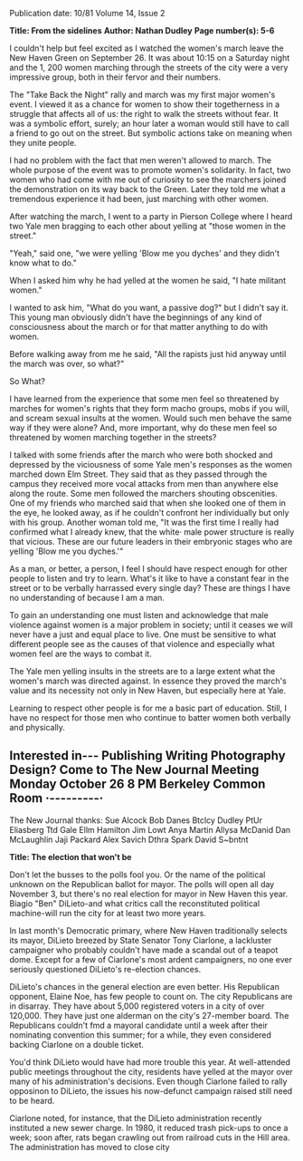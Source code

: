 Publication date: 10/81
Volume 14, Issue 2

**Title: From the sidelines**
**Author: Nathan Dudley**
**Page number(s): 5-6**

I couldn't help but feel excited as I watched the women's march leave the New Haven Green on September 26. It was about 10:15 on a Saturday night and the 1, 200 women marching through the streets of the city were a very impressive group, both in their fervor and their numbers. 

The "Take Back the Night" rally and march was my first major women's event. I viewed it as a chance for women to show their togetherness in a struggle that affects all of us: the right to walk the streets without fear. It was a symbolic effort, surely; an hour later a woman would still have to call a friend to go out on the street. But symbolic actions take on meaning when they unite people. 

I had no problem with the fact that men weren't allowed to march. The whole purpose of the event was to promote women's solidarity. In fact, two women who had come with me out of curiosity to see the marchers joined the demonstration on its way back to the Green. Later they told me what a tremendous experience it had been, just marching with other women. 

After watching the march, I went to a party in Pierson College where I heard two Yale men bragging to each other about yelling at "those women in the street." 

"Yeah," said one, "we were yelling 'Blow me you dyches' and they didn't know what to do." 

When I asked him why he had yelled at the women he said, "I hate militant women." 

I wanted to ask him, "What do you want, a passive dog?" but I didn't say it. This young man obviously didn't have the beginnings of any kind of consciousness about the march or for that matter anything to do with women. 

Before walking away from me he said, "All the rapists just hid anyway until the march was over, so what?" 

So What? 

I have learned from the experience that some men feel so threatened by marches for women's rights that they form macho groups, mobs if you will, and scream sexual insults at the women. Would such men behave the same way if they were alone? And, more important, why do these men feel so threatened by women marching together in the streets? 

I talked with some friends after the march who were both shocked and depressed by the viciousness of some Yale men's responses as the women marched down Elm Street. They said that as they passed through the campus they received more vocal attacks from men than anywhere else along the route. Some men followed the marchers shouting obscenities. One of my friends who marched said that when she looked one of them in the eye, he looked away, as if he couldn't confront her individually but only with his group. Another woman told me, "It was the first time I really had confirmed what I already knew, that the white· male power structure is really that vicious. These are our future leaders in their embryonic stages who are yelling 'Blow me you dyches.'" 

As a man, or better, a person, I feel I should have respect enough for other people to listen and try to learn. What's it like to have a constant fear in the street or to be verbally harrassed every single day? These are things I have no understanding of because I am a man. 

To gain an understanding one must listen and acknowledge that male violence against women is a major problem in society; until it ceases we will never have a just and equal place to live. One must be sensitive to what different people see as the causes of that violence and especially what women feel are the ways to combat it. 

The Yale men yelling insults in the streets are to a large extent what the women's march was directed against. In essence they proved the march's value and its necessity not only in New Haven, but especially here at Yale. 

Learning to respect other people is for me a basic part of education. Still, I have no respect for those men who continue to batter women both verbally and physically. 


Interested in---
Publishing 
Writing 
Photography 
Design? 
Come to 
The New Journal 
Meeting 
Monday 
October 26 
8 PM 
Berkeley Common 
Room ·---------· 
-----------------


The New Journal thanks: 
Sue Alcock 
Bob Danes 
Btclcy Dudley 
PtUr Eliasberg 
Ttd Gale 
Ellm Hamilton 
Jim Lowt 
Anya Martin 
Allysa McDanid 
Dan McLaughlin 
Jaji Packard 
Alex Savich 
Dthra Spark 
David S~bntnt 


**Title: The election that won't be**

Don't let the busses to the polls fool you. Or the name of the political unknown on the Republican ballot for mayor. The polls will open all day November 3, but there's no real election for mayor in New Haven this year. Biagio "Ben" DiLieto-and what critics call the reconstituted political machine-will run the city for at least two more years. 

In last month's Democratic primary, where New Haven traditionally selects its mayor, DiLieto breezed by State Senator Tony Ciarlone, a lackluster campaigner who probably couldn't have made a scandal out of a teapot dome. Except for a few of Ciarlone's most ardent campaigners, no one ever seriously questioned DiLieto's re-election chances. 

DiLieto's chances in the general election are even better. His Republican opponent, Elaine Noe, has few people to count on. The city Republicans are in disarray. They have about 5,000 registered voters in a city of over 120,000. They have just one alderman on the city's 27-member board. The Republicans couldn't fmd a mayoral candidate until a week after their nominating convention this summer; for a while, they even considered backing Ciarlone on a double ticket. 

You'd think DiLieto would have had more trouble this year. At well-attended public meetings throughout the city, residents have yelled at the mayor over many of his administration's decisions. Even though Ciarlone failed to rally opposinon to DiLieto, the issues his now-defunct campaign raised still need to be heard. 

Ciarlone noted, for instance, that the DiLieto administration recently instituted a new sewer charge. In 1980, it reduced trash pick-ups to once a week; soon after, rats began crawling out from railroad cuts in the Hill area. The administration has moved to close city